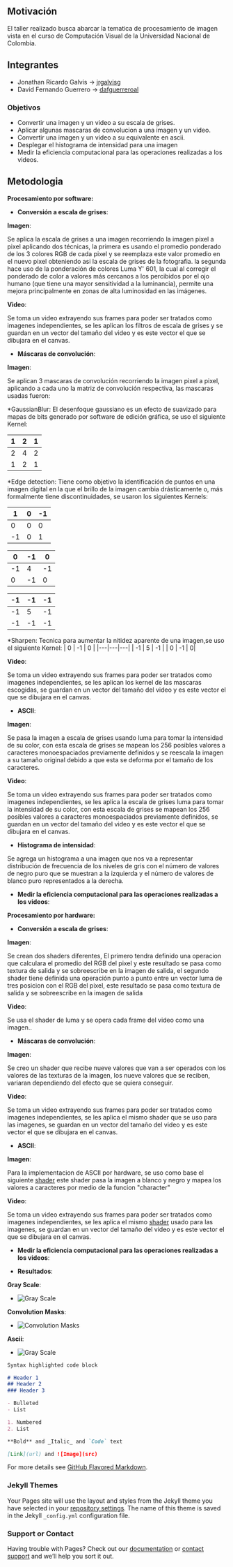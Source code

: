 ## Motivación

El taller realizado busca abarcar la tematica de procesamiento de imagen vista en el curso de Computación Visual de la Universidad Nacional de Colombia.

## Integrantes
* Jonathan Ricardo Galvis -> [jrgalvisg](https://github.com/jrgalvisg)
* David Fernando Guerrero -> [dafguerreroal](https://github.com/dafguerreroal)

### Objetivos
* Convertir una imagen y un video a su escala de grises.
* Aplicar algunas mascaras de convolucion a una imagen y un video.
* Convertir una imagen  y un video a su equivalente en ascii.
* Desplegar el histograma de intensidad para una imagen
* Medir la eficiencia computacional para las operaciones realizadas a los videos.

## Metodologia
**Procesamiento por software:**
*  **Conversión a escala de grises**: 

**Imagen**: 

Se aplica la escala de grises a una imagen recorriendo la imagen pixel a pixel aplicando dos técnicas, la primera es usando el promedio ponderado de los 3 colores RGB de cada pixel y  se reemplaza este  valor promedio en el nuevo pixel obteniendo asi la escala de grises de la fotografia.  la segunda hace  uso de la ponderación de colores Luma Y' 601, la cual al corregir el ponderado de color a valores más cercanos a los percibidos por el ojo humano (que tiene una mayor sensitividad a la luminancia), permite una mejora principalmente en zonas de alta luminosidad en las imágenes.

**Video**: 

Se toma un video extrayendo sus frames para poder ser tratados como imagenes independientes, se les aplican los filtros de escala de grises y se guardan en un vector del tamaño del video y es este vector el que se dibujara en el canvas.


*  **Máscaras de convolución**: 

**Imagen**: 

Se  aplican  3 mascaras de convolución recorriendo la imagen pixel a pixel, aplicando a cada uno la matriz de convolución respectiva, las mascaras usadas fueron:

*GaussianBlur: El desenfoque gaussiano es un efecto de suavizado para mapas de bits generado por software de edición gráfica, se uso el siguiente Kernel:


| 1 | 2 | 1 |
|---|---|---|
| 2 | 4 | 2 |
| 1 | 2 | 1 |

*Edge detection: Tiene como objetivo la identificación de puntos en una imagen digital en la que el brillo de la imagen cambia drásticamente o, más formalmente tiene discontinuidades, se usaron los siguientes Kernels:


| 1 | 0 | -1|
|---|---|---|
| 0 | 0 | 0 |
| -1 | 0 | 1|


| 0 | -1 | 0 |
|---|---|---|
| -1 | 4 | -1 |
| 0 | -1 | 0|


| -1 | -1 | -1 |
|---|---|---|
| -1 | 5 | -1 |
| -1 | -1 | -1|

*Sharpen: Tecnica para aumentar la nitidez aparente de una imagen,se uso el siguiente Kernel:
| 0 | -1 | 0 |
|---|---|---|
| -1 | 5 | -1 |
| 0 | -1 | 0|

**Video**: 

Se toma un video extrayendo sus frames para poder ser tratados como imagenes independientes, se les aplican los kernel de  las mascaras escogidas, se guardan en un vector del tamaño del video y es este vector el que se dibujara en el canvas.

*  **ASCII**: 

**Imagen**:

Se pasa la imagen a escala de grises usando luma para tomar la intensidad de su color, con esta escala de grises se mapean los 256 posibles valores a caracteres monoespaciados previamente definidos y se reescala la imagen  a su tamaño original debido a que esta se deforma por el tamaño de los caracteres.

**Video**:

Se toma un video extrayendo sus frames para poder ser tratados como imagenes independientes, se les aplica la escala de grises luma  para tomar la intensidad de su color, con esta escala de grises se mapean los 256 posibles valores a caracteres monoespaciados previamente definidos, se guardan en un vector del tamaño del video y es este vector el que se dibujara en el canvas.

* **Histograma de intensidad**: 

Se agrega un histograma a una imagen  que nos va a representar  distribución de frecuencia de los niveles de gris con el número de valores de negro puro que se muestran a la izquierda y el número de valores de blanco puro representados a la derecha.

* **Medir la eficiencia computacional para las operaciones realizadas a los videos**:


**Procesamiento por hardware:**

*  **Conversión a escala de grises**:

**Imagen**: 

Se crean dos shaders diferentes, El primero  tendra definido una operacion que calculara el promedio del RGB del pixel y este resultado se pasa como textura de salida y se sobreescribe en la imagen de salida, el segundo shader tiene definida una operación punto a punto entre un vector luma de tres posicion con el RGB del pixel, este resultado se pasa como textura de salida y se sobreescribe en la imagen de salida

**Video**: 

Se usa  el shader de luma  y se opera  cada frame  del video como una imagen..


*  **Máscaras de convolución**: 

**Imagen**: 

Se creo un shader que recibe nueve valores que van a ser operados con los valores de las texturas de la imagen, los nueve valores que se reciben, variaran dependiendo del efecto que se quiera conseguir.

**Video**: 

Se toma un video extrayendo sus frames para poder ser tratados como imagenes independientes, se les aplica el mismo shader que se uso para las imagenes, se guardan en un vector del tamaño del video y es este vector el que se dibujara en el canvas.

*  **ASCII**: 

**Imagen**:

Para la implementacion de ASCII por hardware, se uso como base el siguiente [shader](https://github.com/georgehenryrowe/ShadersForProcessing3/blob/master/data/ascii.glsl)  este shader pasa la imagen a blanco y negro y mapea los valores a caracteres por medio de la funcion "character"

**Video**:

Se toma un video extrayendo sus frames para poder ser tratados como imagenes independientes, se les aplica el mismo [shader](https://github.com/georgehenryrowe/ShadersForProcessing3/blob/master/data/ascii.glsl) usado para las imagenes, se guardan en un vector del tamaño del video y es este vector el que se dibujara en el canvas.

* **Medir la eficiencia computacional para las operaciones realizadas a los videos**:


* **Resultados**:

**Gray Scale**:
+ ![Gray Scale](/Resultados/out_grey.JPG)


**Convolution Masks**:
+ ![Convolution Masks](/Resultados/out_masks.JPG)


**Ascii**:
+ ![Gray Scale](/Resultados/out_ascii_software.JPG)














```markdown
Syntax highlighted code block

# Header 1
## Header 2
### Header 3

- Bulleted
- List

1. Numbered
2. List

**Bold** and _Italic_ and `Code` text

[Link](url) and ![Image](src)
```

For more details see [GitHub Flavored Markdown](https://guides.github.com/features/mastering-markdown/).

### Jekyll Themes

Your Pages site will use the layout and styles from the Jekyll theme you have selected in your [repository settings](https://github.com/dafguerreroal/VisualComputing/settings). The name of this theme is saved in the Jekyll `_config.yml` configuration file.

### Support or Contact

Having trouble with Pages? Check out our [documentation](https://help.github.com/categories/github-pages-basics/) or [contact support](https://github.com/contact) and we’ll help you sort it out.

